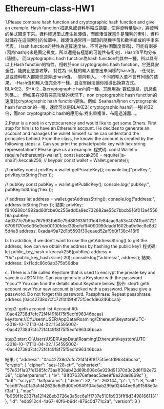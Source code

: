 # Ethereum-class-HW1
1.Please compare hash function and cryptographic hash function and give an example.
Hash function 把訊息或資料壓縮成摘要，使得資料量變小，將資料的格式固定下來。資料經過函式產生雜湊值，而雜湊值就當作是陣列的索引，資料就儲存在這個索引的位置中。雜湊值通常用一個短的隨機字母和數字組成的字串來代表。
Hash function的特性為運算速度快、不可逆性(困難度很高)、可能有衝突(因為hash出來是固定長度，所以還是有極低的可能性有衝突)、Hash值平均分布(隨機)。
而cryptographic hash function為hash function的其中一種，所以具有以上Hash function的特性。相較於non cryptographic hash function，它更具安全性，能防止惡意攻擊。
特性為
-同樣的輸入值會出來同樣的hash值。
-任何訊息或資料輸入都能快速算出hash值。
-單向輸入。
-不同的輸入值不會有同樣的結果。
-Hash值和輸入值完全不一樣，且沒有辦法讓你推導出換算方式。
BLAKE2、SHA-2…為cryptographic hash的一種，其應用為: 數位簽章，訊息鑑別碼…。
但如果在沒有惡意攻擊的狀況下，non cryptographic hash function的速度比cryptographic hash function更快。例如: Seahash為non cryptographic hash function的一種，速度可以是BLAKE2( cryptographic hash的一種)的32倍，而non cryptographic hash的應用有:找出重複值、布隆過濾器…。

2.Peter is a noob in cryptocurrency and would like to get some Ethers. First step for him is to have an Ethereum account. He decides to generate an account and manages the wallet himself so he can understand the principles behind. From the class, he knows the account is created by the following steps:
a. Can you print the private/public key with hex string representation? Please give us an example.
程式碼:
const Wallet = require('ethereumjs-wallet');
const keccak256 = require('js-sha3').keccak256;
// keypair
const wallet = Wallet.generate();
 
// privKey
const privKey = wallet.getPrivateKey();
console.log("privKey:", privKey.toString('hex'));
 
// pubKey
const pubKey = wallet.getPublicKey();
console.log("pubKey:", pubKey.toString('hex'));

// address
let address = wallet.getAddressString();
console.log("address:", address.toString('hex'));
結果:
privKey: 
f940288c4992ad60fcbe0c255edd0a9ec732682ae55c7bbcb916f013a4556f9a
pubKey: 
4a0377e7b6ba767593fb60e75d881635f101d47e84aac9a53c40741bc617216709f170c6d36e9db00100fdcd39bcfef94090990dadd1602ba9c9ec8e8d25d4a8
address: 
0xada49a72d1b5593f30eeaed52af9b0f138c418f6

b. In addition, if we don’t want to use the getAddressString() to get the address, how can we obtain the address by hashing the public key?
程式碼:
let public_key_hash = keccak256(pubKey)
address = "0x"+public_key_hash.slice(-20);
console.log("address:", address);
結果:
address: 0xf1cdc86c6ab375b56dba

c. There is a file called Keystore that is used to encrypt the private key and save in a JSON file. Can you generate a Keystore with the password “nccu”? You can find the details about Keystore below.
指令:
step1: geth account new
Your new account is locked with a password. Please give a password. Do not forget this password.
Passphrase:
Repeat passphrase: 
address:{0ac42738d7cfc72f4f49f8f75f5ecfd96346bcaa}

step2: geth account list
Account #0: {0ac42738d7cfc72f4f49f8f75f5ecfd96346bcaa} keystore://C:\Users\USER\AppData\Roaming\Ethereum\keystore\UTC--2018-10-17T13-04-02.115459500Z--0ac42738d7cfc72f4f49f8f75f5ecfd96346bcaa

step3:start C:\Users\USER\AppData\Roaming\Ethereum\keystore\UTC--2018-10-17T13-04-02.115459500Z--0ac42738d7cfc72f4f49f8f75f5ecfd96346bcaa

結果:
{
	"address": "0ac42738d7cfc72f4f49f8f75f5ecfd96346bcaa",
	"crypto": {
		"cipher": "aes-128-ctr",
		"ciphertext": "57e63f1a37fe1385fc73aa1f38ab42d89b608c6e929d91370d3c2d6f192e7239",
		"cipherparams": {
			"iv": "81f076376efaeac5dee9f8e22de8869c"
		},
		"kdf": "scrypt",
		"kdfparams": {
			"dklen": 32,
			"n": 262144,
			"p": 1,
			"r": 8,
			"salt": "ccd6f7ca01a3a1d42626c8d9d00e0949104c5ab299a02444ee9a91588e0af3af"
		},
		"mac": "b069f1c2337fa121428eb3726e3a5cc6a1f1737e5101b933f1f8d34981661131"
	},
	"id": "edb912c4-4a67-40f6-b9d4-876c0d771c2a",
	"version": 3
}

